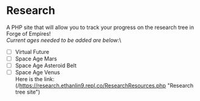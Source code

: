 # Research
A PHP site that will allow you to track your progress on the research tree in Forge of Empires!\
*Current ages needed to be added are below:*\
- [ ] Virtual Future
- [ ] Space Age Mars
- [ ] Space Age Asteroid Belt
- [ ] Space Age Venus\
Here is the link: (/https://research.ethanlin9.repl.co/ResearchResources.php "Research tree site")
